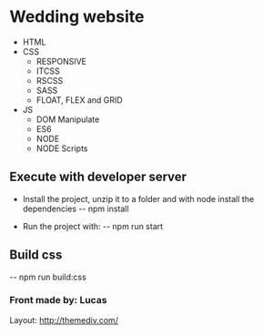 # Wedding website

- HTML
- CSS
  - RESPONSIVE
  - ITCSS
  - RSCSS
  - SASS
  - FLOAT, FLEX and GRID
- JS
  - DOM Manipulate
  - ES6
  - NODE
  - NODE Scripts

## Execute with developer server

- Install the project, unzip it to a folder and with node install the dependencies
-- npm install

- Run the project with:
-- npm run start

## Build css

-- npm run build:css


### Front made by: Lucas

Layout: http://themediv.com/

